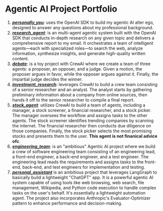 # Agentic AI Project Portfolio

1. [***personally_you***](https://github.com/bachvietdo01/agenticai/tree/main/personally_you): uses the OpenAI SDK to build my agentic AI alter ego, designed to answer any questions about my professional background.
2. [***research_agent***](https://github.com/bachvietdo01/agenticai/tree/main/engineering_team): is an multi-agent agentic system built with the OpenAI SDK that conducts in-depth research on any given topic and delivers a comprehensive report to my email. It orchestrates a team of intelligent agents—each with specialized roles—to search the web, analyze information, synthesize insights, and generate high-quality written content.
3. [***debate***](https://github.com/bachvietdo01/agenticai/tree/main/debate): is a toy project with CrewAI where we create a team of three agents: a proposer, an opposer, and a judge. Given a motion, the proposer argues in favor, while the opposer argues against it. Finally, the impartial judge decides the winner.
4. [***investment_research***](https://github.com/bachvietdo01/agenticai/tree/main/investment_researcher): leverages CrewAI to build a crew team consisting of a senior researcher and an analyst. The analyst starts by gathering preliminary information about a company from online sources, then hands it off to the senior researcher to compile a final report.
5. [***stock_agent***](https://github.com/bachvietdo01/agenticai/tree/main/stock_agent): utilizes CrewAI to build a team of agents, including a manager, a stock screener, a financial researcher, and a stock picker. The manager oversees the workflow and assigns tasks to the other agents. The stock screener identifies trending companies by scanning the internet. The financial researcher then conducts due diligence on those companies. Finally, the stock picker selects the most promising stocks and presents them to the user. **This agent is not finanical advice ofc**.
6. [***engineering_team***](https://github.com/bachvietdo01/agenticai/tree/main/engineering_team): is an "ambitious" Agentic AI project where we build a crew of software engineering team consisting of an engineering lead, a front-end engineer, a back-end engineer, and a test engineer. The engineering lead reads the requirements and assigns tasks to the front-end, back-end, and test engineers for implementation and testing.
7. [***personal_assistant***](https://github.com/bachvietdo01/agenticai/tree/main/personal_assistant) is an ambitious project that leverages LangGraph to basically build a lightweight "ChatGPT" app. It is a powerful agentic AI system capable of using tools like web browsing, web search, file management, Wikipedia, and Python code execution to handle complex tasks on the user's behalf. It's essentially a lightweight automation agent. The project also incorporates Anthropic's Evaluator-Optimizer pattern to enhance performance and decision-making.




